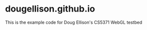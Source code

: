 dougellison.github.io
=====================

This is the example code for Doug Ellison's CS5371 WebGL testbed
